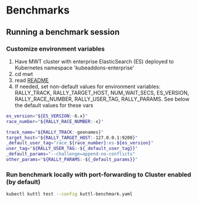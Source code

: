 # Benchmarks

## Running a benchmark session

### Customize environment variables 

1. Have MWT cluster with enterprise ElasticSearch (ES) deployed to Kubernetes namespace 'kubeaddons-enterprise'
2. cd mwt
3. read [README](mwt/README.md)
4. If needed, set non-default values for environment variables: RALLY_TRACK, RALLY_TARGET_HOST, NUM_WAIT_SECS, ES_VERSION, RALLY_RACE_NUMBER,  RALLY_USER_TAG, RALLY_PARAMS.
   See below the default values for these vars

```bash
es_version="${ES_VERSION:-6.x}"
race_number="${RALLY_RACE_NUMBER:-x}"

track_name="${RALLY_TRACK:-geonames}"
target_host="${RALLY_TARGET_HOST:-127.0.0.1:9200}"
_default_user_tag="race_${race_number}:es-${es_version}"
user_tag="${RALLY_USER_TAG:-${_default_user_tag}}"
_default_params="--challenge=append-no-conflicts"
other_params="${RALLY_PARAMS:-${_default_params}}" 
```


### Run benchmark locally with port-forwarding to Cluster enabled (by default)

```bash
kubectl kuttl test --config kuttl-benchmark.yaml
```

